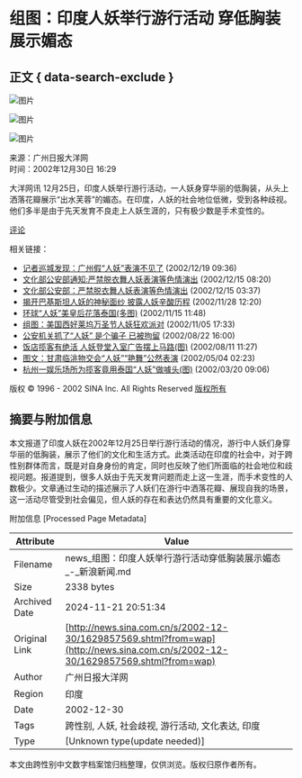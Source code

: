 # 组图：印度人妖举行游行活动 穿低胸装展示媚态

## 正文 { data-search-exclude }


![图片](http://image2.sina.com.cn/dy/s/2002-12-30/1_1-1-21-180_20021230162915.jpg)

![图片](http://image2.sina.com.cn/dy/s/2002-12-30/1_1-1-23-180_20021230162915.jpg)

![图片](http://image2.sina.com.cn/dy/s/2002-12-30/1_1-1-1394-180_20021230162916.jpg)

来源：广州日报大洋网  
时间：2002年12月30日 16:29  

大洋网讯 12月25日，印度人妖举行游行活动，一人妖身穿华丽的低胸装，从头上洒落花瓣展示“出水芙蓉”的媚态。在印度，人妖的社会地位低微，受到各种歧视。他们多半是由于先天发育不良走上人妖生涯的，只有极少数是手术变性的。

[评论](http://comment.sina.com.cn/cgi-bin/comment/comment.cgi?channel=sh&newsid=857569)  

相关链接：  
- [记者巡城发现：广州假“人妖”表演不见了](http://news.sina.com.cn/c/2002-12-19/093618483s.shtml) (2002/12/19 09:36)  
- [文化部公安部通知:严禁脱衣舞人妖表演等色情演出](http://news.sina.com.cn/c/2002-12-15/082016075s.html) (2002/12/15 08:20)  
- [文化部公安部：严禁脱衣舞人妖表演等色情演出](http://news.sina.com.cn/c/2002-12-15/0337841212.html) (2002/12/15 03:37)  
- [揭开巴基斯坦人妖的神秘面纱 披露人妖辛酸历程](http://news.sina.com.cn/s/2002-11-28/1220821864.html) (2002/11/28 12:20)  
- [环球“人妖”美皇后花落泰国(多图)](http://living.sina.com.cn/2002-11-15/61398.html) (2002/11/15 11:48)  
- [组图：美国西好莱坞万圣节人妖狂欢派对](http://news.sina.com.cn/s/2002-11-05/1733796925.html) (2002/11/05 17:33)  
- [公安机关抓了“人妖” 是个骗子 已被拘留](http://news.sina.com.cn/s/2002-08-22/1600684936.html) (2002/08/22 16:00)  
- [饭店揽客有绝活 人妖登堂入室广告摆上马路(图)](http://news.sina.com.cn/s/2002-08-11/1127667623.html) (2002/08/11 11:27)  
- [图文：甘肃临洮物交会“人妖”“艳舞”公然表演](http://news.sina.com.cn/s/2002-05-04/0223566118.html) (2002/05/04 02:23)  
- [杭州一娱乐场所为揽客竟用泰国“人妖”做噱头(图)](http://news.sina.com.cn/s/2002-03-20/0906515329.html) (2002/03/20 09:06)  

版权 © 1996 - 2002 SINA Inc. All Rights Reserved [版权所有](http://www.sina.com.cn/intro/copyright.shtml)

## 摘要与附加信息

<!-- tcd_abstract -->
本文报道了印度人妖在2002年12月25日举行游行活动的情况，游行中人妖们身穿华丽的低胸装，展示了他们的文化和生活方式。此类活动在印度的社会中，对于跨性别群体而言，既是对自身身份的肯定，同时也反映了他们所面临的社会地位和歧视问题。报道提到，很多人妖由于先天发育问题而走上这一生涯，而手术变性的人数极少。文章通过生动的描述展示了人妖们在游行中洒落花瓣、展现自我的场景，这一活动尽管受到社会偏见，但人妖的存在和表达仍然具有重要的文化意义。
<!-- tcd_abstract_end -->

附加信息 [Processed Page Metadata]

| Attribute       | Value                                  |
|-----------------|----------------------------------------|
| Filename        | news_组图：印度人妖举行游行活动穿低胸装展示媚态_-_新浪新闻.md                             |
| Size            | 2338 bytes                           |
| Archived Date   | 2024-11-21 20:51:34                             |
| Original Link   | [http://news.sina.com.cn/s/2002-12-30/1629857569.shtml?from=wap](http://news.sina.com.cn/s/2002-12-30/1629857569.shtml?from=wap)                       |
| Author          | 广州日报大洋网                               |
| Region          | 印度                               |
| Date            | 2002-12-30                                 |
| Tags            | 跨性别, 人妖, 社会歧视, 游行活动, 文化表达, 印度                                 |
| Type            | [Unknown type(update needed)]                                 |
<!-- tcd_table_end -->

本文由跨性别中文数字档案馆归档整理，仅供浏览。版权归原作者所有。
